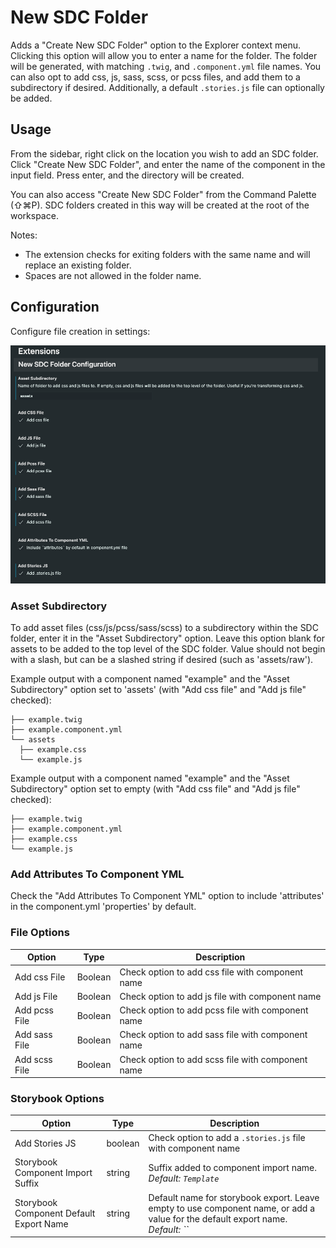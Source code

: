 # New SDC Folder

Adds a "Create New SDC Folder" option to the Explorer context menu. Clicking this option will allow you to enter a name for the folder. The folder will be generated, with matching `.twig`, and `.component.yml` file names. You can also opt to add css, js, sass, scss, or pcss files, and add them to a subdirectory if desired. Additionally, a default `.stories.js` file can optionally be added.

## Usage

From the sidebar, right click on the location you wish to add an SDC folder. Click "Create New SDC Folder", and enter the name of the component in the input field. Press enter, and the directory will be created.

You can also access "Create New SDC Folder" from the Command Palette (⇧⌘P). SDC folders created in this way will be created at the root of the workspace. 

Notes: 
- The extension checks for exiting folders with the same name and will replace an existing folder. 
- Spaces are not allowed in the folder name.

## Configuration

Configure file creation in settings:

![configuration options](https://raw.githubusercontent.com/baerkins/vscode-sdc-folder/refs/heads/main/img/new-sdc-folder-options.png "Configuration")


### Asset Subdirectory

To add asset files (css/js/pcss/sass/scss) to a subdirectory within the SDC folder, enter it in the "Asset Subdirectory" option. Leave this option blank for assets to be added to the top level of the SDC folder. Value should not begin with a slash, but can be a slashed string if desired (such as 'assets/raw').

Example output with a component named "example" and the "Asset Subdirectory" option set to 'assets' (with "Add css file" and "Add js file" checked):
```
├── example.twig
├── example.component.yml
└── assets
  ├── example.css
  └── example.js
```

Example output with a component named "example" and the "Asset Subdirectory" option set to empty (with "Add css file" and "Add js file" checked):
```
├── example.twig
├── example.component.yml
├── example.css
└── example.js
```

### Add Attributes To Component YML

Check the "Add Attributes To Component YML" option to include 'attributes' in the component.yml 'properties' by default.

### File Options

| Option | Type | Description |
| ------ | ---- | ----------- |
| Add css File | Boolean | Check option to add css file with component name |
| Add js File | Boolean | Check option to add js file with component name |
| Add pcss File | Boolean | Check option to add pcss file with component name |
| Add sass File | Boolean | Check option to add sass file with component name |
| Add scss File | Boolean | Check option to add scss file with component name |

### Storybook Options

| Option | Type | Description |
| ------ | ---- | ----------- |
| Add Stories JS | boolean | Check option to add a `.stories.js` file with component name |
| Storybook Component Import Suffix | string | Suffix added to component import name. *Default: `Template`* |
| Storybook Component Default Export Name | string | Default name for storybook export. Leave empty to use component name, or add a value for the default export name. *Default: ``* |